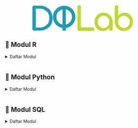 <br />

<p align="center">
  <a href='https://academy.dqlab.id/main/learn_more'><img src="Gambar/Logo DQLab.png"></a>
</p>

## 📝 Modul R 

<details><summary>Daftar Modul</summary>
  
 + Introduction to Data Science with R [[:books:](https://github.com/bgsdanang/DQLab/blob/main/Belajar/R/Introduction%20to%20Data%20Science%20with%20R.R)]  [[:bookmark_tabs:](https://academy.dqlab.id/certificate/pdf/DQLABBGINRFBCMKR)]
 + R Fundamental for Data Science [[:books:](https://github.com/bgsdanang/DQLab/blob/main/Belajar/R/Introduction%20to%20Data%20Science%20with%20R.R)]  [[:bookmark_tabs:](https://academy.dqlab.id/certificate/pdf/DQLABINTR1EWHPQP)]
  
  
</details><br>

## 📝 Modul Python
<details><summary>Daftar Modul</summary>
+ 
</details><br>

## 📝 Modul SQL
<details><summary>Daftar Modul</summary>
+ 
</details>
